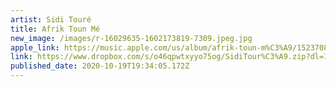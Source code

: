 ```yaml
---
artist: Sidi Touré
title: Afrik Toun Mé
new_image: /images/r-16029635-1602173819-7309.jpeg.jpg
apple_link: https://music.apple.com/us/album/afrik-toun-m%C3%A9/1523708117
link: https://www.dropbox.com/s/o46qpwtxyyo75og/SidiTour%C3%A9.zip?dl=1
published_date: 2020-10-19T19:34:05.172Z
---
```

